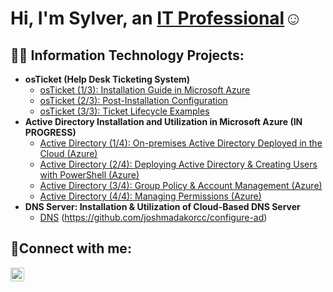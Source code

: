 <h1>Hi, I'm Sylver, an <a href="https://linkedin.com/in/Josh">IT Professional</a>☺</h1>

<h2>👨‍💻 Information Technology Projects:</h2>

- <b>osTicket (Help Desk Ticketing System)</b>
  - [osTicket (1/3): Installation Guide in Microsoft Azure](https://github.com/sylvernbrown/osticket-prereqs)
  - [osTicket (2/3): Post-Installation Configuration](https://github.com/sylvernbrown/osticket-post-installation-config)
  - [osTicket (3/3): Ticket Lifecycle Examples](https://github.com/joshmadakorcc/ticket-lifecycle)
- <b>Active Directory Installation and Utilization in Microsoft Azure (IN PROGRESS)</b>
  - [Active Directory (1/4): On-premises Active Directory Deployed in the Cloud (Azure)](https://github.com/sylvernbrown/azure-ad-1)
  - [Active Directory (2/4): Deploying Active Directory & Creating Users with PowerShell (Azure)](https://github.com/sylvernbrown/azure-ad-2)
  - [Active Directory (3/4): Group Policy & Account Management (Azure)](https://github.com/sylvernbrown/azure-ad-3)
  - [Active Directory (4/4): Managing Permissions (Azure)](https://github.com/sylvernbrown/azure-ad-4)
- <b>DNS Server: Installation & Utilization of Cloud-Based DNS Server</b>
  - [DNS](1/1) (https://github.com/joshmadakorcc/configure-ad)

<h2>🤳Connect with me:</h2>

[<img align="left" alt="Josh | LinkedIn" width="22px" src="https://cdn.jsdelivr.net/npm/simple-icons@v3/icons/linkedin.svg" />][linkedin]

[linkedin]: https://linkedin.com/in/Josh
